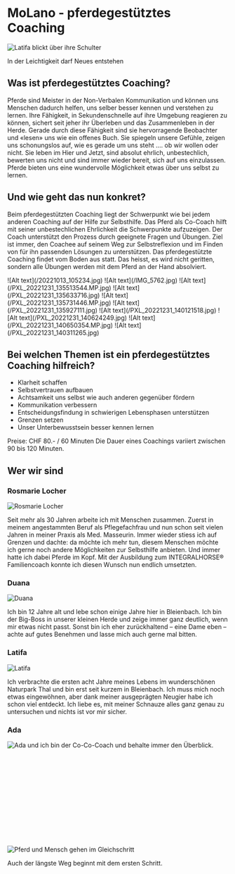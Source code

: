 <script>
    import Gallery from '$lib/components/Gallery.svelte';
    import Columns from '$lib/components/Columns.svelte';
    import ImgText from '$lib/components/ImgText.svelte';
</script>

# MoLano - pferdegestütztes Coaching

<ImgText>

![Latifa blickt über ihre Schulter](/20221007_163501.jpg#size=95vw)

<figcaption>In der Leichtigkeit darf Neues entstehen</figcaption>

</ImgText>

## Was ist pferdegestütztes Coaching?

Pferde sind Meister in der Non-Verbalen Kommunikation und können uns Menschen dadurch helfen, uns selber besser kennen und verstehen zu lernen. Ihre Fähigkeit, in Sekundenschnelle auf ihre Umgebung reagieren zu können, sichert seit jeher ihr Überleben und das Zusammenleben in der Herde. Gerade durch diese Fähigkeit sind sie hervorragende Beobachter und «lesen» uns wie ein offenes Buch. Sie spiegeln unsere Gefühle, zeigen uns schonungslos auf, wie es gerade um uns steht …. ob wir wollen oder nicht. Sie leben im Hier und Jetzt, sind absolut ehrlich, unbestechlich, bewerten uns nicht und sind immer wieder bereit, sich auf uns einzulassen.
Pferde bieten uns eine wundervolle Möglichkeit etwas über uns selbst zu lernen.

## Und wie geht das nun konkret?

Beim pferdegestützten Coaching liegt der Schwerpunkt wie bei jedem anderen Coaching auf der Hilfe zur Selbsthilfe. Das Pferd als Co-Coach hilft mit seiner unbestechlichen Ehrlichkeit die Schwerpunkte aufzuzeigen. Der Coach unterstützt den Prozess durch geeignete Fragen und Übungen.
Ziel ist immer, den Coachee auf seinem Weg zur Selbstreflexion und im Finden von für ihn passenden Lösungen zu unterstützen.
Das pferdegestützte Coaching findet vom Boden aus statt. Das heisst, es wird nicht geritten, sondern alle Übungen werden mit dem Pferd an der Hand absolviert.

<Gallery>
![Alt text](/20221013_105234.jpg)
![Alt text](/IMG_5762.jpg)
![Alt text](/PXL_20221231_135513544.MP.jpg)
![Alt text](/PXL_20221231_135633716.jpg)
![Alt text](/PXL_20221231_135731446.MP.jpg)
![Alt text](/PXL_20221231_135927111.jpg)
![Alt text](/PXL_20221231_140121518.jpg)
![Alt text](/PXL_20221231_140624249.jpg)
![Alt text](/PXL_20221231_140650354.MP.jpg)
![Alt text](/PXL_20221231_140311265.jpg)
</Gallery>

## Bei welchen Themen ist ein pferdegestütztes Coaching hilfreich?

- Klarheit schaffen
- Selbstvertrauen aufbauen
- Achtsamkeit uns selbst wie auch anderen gegenüber fördern
- Kommunikation verbessern
- Entscheidungsfindung in schwierigen Lebensphasen unterstützen
- Grenzen setzen
- Unser Unterbewusstsein besser kennen lernen

Preise: CHF 80.- / 60 Minuten
Die Dauer eines Coachings variiert zwischen 90 bis 120 Minuten.

## Wer wir sind

<Columns>

<div class="hero">

### Rosmarie Locher

![Rosmarie Locher](/_20200404_155109.jpg#size=45vw)

Seit mehr als 30 Jahren arbeite ich mit Menschen zusammen. Zuerst in meinem angestammten Beruf als Pflegefachfrau und nun schon seit vielen Jahren in meiner Praxis als Med. Masseurin.
Immer wieder stiess ich auf Grenzen und dachte: da möchte ich mehr tun, diesem Menschen möchte ich gerne noch andere Möglichkeiten zur Selbsthilfe anbieten.
Und immer hatte ich dabei Pferde im Kopf.
Mit der Ausbildung zum INTEGRALHORSE® Familiencoach konnte ich diesen Wunsch nun endlich umsetzten.

</div>
<div class="hero">

### Duana

![Duana](/20201111_111555.jpg#size=45vw)

Ich bin 12 Jahre alt und lebe schon einige Jahre hier in Bleienbach.
Ich bin der Big-Boss in unserer kleinen Herde und zeige immer ganz deutlich, wenn mir etwas nicht passt. Sonst bin ich eher zurückhaltend – eine Dame eben – achte auf gutes Benehmen und lasse mich auch gerne mal bitten.

</div>
<div class="hero">

### Latifa

![Latifa](/20221013_103340.jpg#size=45vw)

Ich verbrachte die ersten acht Jahre meines Lebens im wunderschönen Naturpark Thal und bin erst seit kurzem in Bleienbach. Ich muss mich noch etwas eingewöhnen, aber dank meiner ausgeprägten Neugier habe ich schon viel entdeckt.
Ich liebe es, mit meiner Schnauze alles ganz genau zu untersuchen und nichts ist vor mir sicher.

</div>
<div class="hero">

### Ada

![Ada](/ada.jpg#size=45vw)
und ich bin der Co-Co-Coach und behalte immer den Überblick.

</div>

</Columns>
<div style="height: 12rem;"> </div>

<ImgText>

![Pferd und Mensch gehen im Gleichschritt](/IMG_5747.jpg#size=95vw)

<figcaption>

Auch der längste Weg beginnt mit dem ersten Schritt.

</figcaption>

</ImgText>
